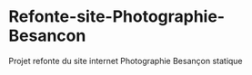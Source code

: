 # Refonte-site-Photographie-Besancon
Projet refonte du site internet Photographie Besançon statique
